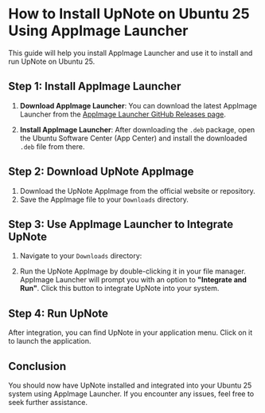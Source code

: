 # How to Install UpNote on Ubuntu 25 Using AppImage Launcher

This guide will help you install AppImage Launcher and use it to install and run UpNote on Ubuntu 25.

## Step 1: Install AppImage Launcher

1. **Download AppImage Launcher**:
   You can download the latest AppImage Launcher from the [AppImage Launcher GitHub Releases page](https://github.com/TheAssassin/AppImageLauncher/releases).

2. **Install AppImage Launcher**:
   After downloading the `.deb` package, open the Ubuntu Software Center (App Center) and install the downloaded `.deb` file from there.

## Step 2: Download UpNote AppImage

1. Download the UpNote AppImage from the official website or repository.
2. Save the AppImage file to your `Downloads` directory.

## Step 3: Use AppImage Launcher to Integrate UpNote

1. Navigate to your `Downloads` directory:

2. Run the UpNote AppImage by double-clicking it in your file manager. AppImage Launcher will prompt you with an option to **"Integrate and Run"**. Click this button to integrate UpNote into your system.

## Step 4: Run UpNote

After integration, you can find UpNote in your application menu. Click on it to launch the application.

## Conclusion

You should now have UpNote installed and integrated into your Ubuntu 25 system using AppImage Launcher. If you encounter any issues, feel free to seek further assistance.

